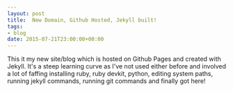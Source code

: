 ```yaml
---
layout: post
title:  New Domain, Github Hosted, Jekyll built!
tags:
- blog
date: 2015-07-21T23:00:00+00:00
---
```



This it my new site/blog which is hosted on Github Pages and created with Jekyll.
It's a steep learning curve as I've not used either before and involved a lot of faffing installing ruby, ruby devkit, python, 
editing system paths, running jekyll commands, running git commands and finally got here!
